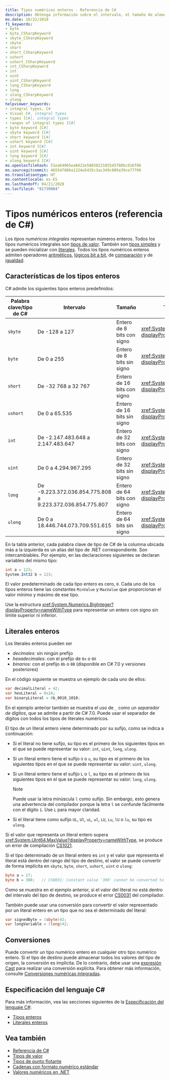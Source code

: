 ```yaml
---
title: Tipos numéricos enteros - Referencia de C#
description: Obtenga información sobre el intervalo, el tamaño de almacenamiento y el uso de cada uno de los tipos numéricos enteros.
ms.date: 10/22/2019
f1_keywords:
- byte
- byte_CSharpKeyword
- sbyte_CSharpKeyword
- sbyte
- short
- short_CSharpKeyword
- ushort
- ushort_CSharpKeyword
- int_CSharpKeyword
- int
- uint
- uint_CSharpKeyword
- long_CSharpKeyword
- long
- ulong_CSharpKeyword
- ulong
helpviewer_keywords:
- integral types, C#
- Visual C#, integral types
- types [C#], integral types
- ranges of integral types [C#]
- byte keyword [C#]
- sbyte keyword [C#]
- short keyword [C#]
- ushort keyword [C#]
- int keyword [C#]
- uint keyword [C#]
- long keyword [C#]
- ulong keyword [C#]
ms.openlocfilehash: 51ea64065ea8422e5885022105545780bc916f06
ms.sourcegitcommit: 465547886a1224a5435c3ac349c805e39ce77706
ms.translationtype: HT
ms.contentlocale: es-ES
ms.lasthandoff: 04/21/2020
ms.locfileid: "81739004"
---
```

# <a name="integral-numeric-types--c-reference"></a>Tipos numéricos enteros (referencia de C#)

Los *tipos numéricos integrales* representan números enteros. Todos los tipos numéricos integrales son [tipos de valor](value-types.md). También son [tipos simples](value-types.md#built-in-value-types) y se pueden inicializar con [literales](#integer-literals). Todos los tipos numéricos enteros admiten operadores [aritméticos](../operators/arithmetic-operators.md), [lógicos bit a bit](../operators/bitwise-and-shift-operators.md), de [comparación](../operators/comparison-operators.md) y de [igualdad](../operators/equality-operators.md).

## <a name="characteristics-of-the-integral-types"></a>Características de los tipos enteros

C# admite los siguientes tipos enteros predefinidos:

|Palabra clave/tipo de C#|Intervalo|Tamaño|Tipo de .NET|
|----------|-----------|----------|-------------|
|`sbyte`|De -128 a 127|Entero de 8 bits con signo|<xref:System.SByte?displayProperty=nameWithType>|
|`byte`|De 0 a 255|Entero de 8 bits sin signo|<xref:System.Byte?displayProperty=nameWithType>|
|`short`|De -32 768 a 32 767|Entero de 16 bits con signo|<xref:System.Int16?displayProperty=nameWithType>|
|`ushort`|De 0 a 65.535|Entero de 16 bits sin signo|<xref:System.UInt16?displayProperty=nameWithType>|
|`int`|De -2.147.483.648 a 2.147.483.647|Entero de 32 bits con signo|<xref:System.Int32?displayProperty=nameWithType>|
|`uint`|De 0 a 4.294.967.295|Entero de 32 bits sin signo|<xref:System.UInt32?displayProperty=nameWithType>|
|`long`|De -9.223.372.036.854.775.808 a 9.223.372.036.854.775.807|Entero de 64 bits con signo|<xref:System.Int64?displayProperty=nameWithType>|
|`ulong`|De 0 a 18.446.744.073.709.551.615|Entero de 64 bits sin signo|<xref:System.UInt64?displayProperty=nameWithType>|

En la tabla anterior, cada palabra clave de tipo de C# de la columna ubicada más a la izquierda es un alias del tipo de .NET correspondiente. Son intercambiables. Por ejemplo, en las declaraciones siguientes se declaran variables del mismo tipo:

```csharp
int a = 123;
System.Int32 b = 123;
```

El valor predeterminado de cada tipo entero es cero, `0`. Cada uno de los tipos enteros tiene las constantes `MinValue` y `MaxValue` que proporcionan el valor mínimo y máximo de ese tipo.

Use la estructura <xref:System.Numerics.BigInteger?displayProperty=nameWithType> para representar un entero con signo sin límite superior ni inferior.

## <a name="integer-literals"></a>Literales enteros

Los literales enteros pueden ser

- *decimales*: sin ningún prefijo
- *hexadecimales*: con el prefijo de `0x` o `0X`
- *binarios*: con el prefijo `0b` o `0B` (disponible en C# 7.0 y versiones posteriores)

En el código siguiente se muestra un ejemplo de cada uno de ellos:

```csharp
var decimalLiteral = 42;
var hexLiteral = 0x2A;
var binaryLiteral = 0b_0010_1010;
```

En el ejemplo anterior también se muestra el uso de `_` como un *separador de dígitos*, que se admite a partir de C# 7.0. Puede usar el separador de dígitos con todos los tipos de literales numéricos.

El tipo de un literal entero viene determinado por su sufijo, como se indica a continuación:

- Si el literal no tiene sufijo, su tipo es el primero de los siguientes tipos en el que se puede representar su valor: `int`, `uint`, `long`, `ulong`.
- Si un literal entero tiene el sufijo `U` o `u`, su tipo es el primero de los siguientes tipos en el que se puede representar su valor: `uint`, `ulong`.
- Si un literal entero tiene el sufijo `L` o `l`, su tipo es el primero de los siguientes tipos en el que se puede representar su valor: `long`, `ulong`.

  > [!NOTE]
  > Puede usar la letra minúscula `l` como sufijo. Sin embargo, esto genera una advertencia del compilador porque la letra `l` se confunde fácilmente con el dígito `1`. Use `L` para mayor claridad.

- Si el literal tiene como sufijo `UL`, `Ul`, `uL`, `ul`, `LU`, `Lu`, `lU` o `lu`, su tipo es `ulong`.

Si el valor que representa un literal entero supera <xref:System.UInt64.MaxValue?displayProperty=nameWithType>, se produce un error de compilación [CS1021](../../misc/cs1021.md).

Si el tipo determinado de un literal entero es `int` y el valor que representa el literal está dentro del rango del tipo de destino, el valor se puede convertir de forma implícita en `sbyte`, `byte`, `short`, `ushort`, `uint` o `ulong`:

```csharp
byte a = 17;
byte b = 300;   // CS0031: Constant value '300' cannot be converted to a 'byte'
```

Como se muestra en el ejemplo anterior, si el valor del literal no está dentro del intervalo del tipo de destino, se produce el error [CS0031](../../misc/cs0031.md) del compilador.

También puede usar una conversión para convertir el valor representado por un literal entero en un tipo que no sea el determinado del literal:

```csharp
var signedByte = (sbyte)42;
var longVariable = (long)42;
```

## <a name="conversions"></a>Conversiones

Puede convertir un tipo numérico entero en cualquier otro tipo numérico entero. Si el tipo de destino puede almacenar todos los valores del tipo de origen, la conversión es implícita. De lo contrario, debe usar una [expresión Cast](../operators/type-testing-and-cast.md#cast-expression) para realizar una conversión explícita. Para obtener más información, consulte [Conversiones numéricas integradas](numeric-conversions.md).

## <a name="c-language-specification"></a>Especificación del lenguaje C#

Para más información, vea las secciones siguientes de la [Especificación del lenguaje C#](~/_csharplang/spec/introduction.md):

- [Tipos enteros](~/_csharplang/spec/types.md#integral-types)
- [Literales enteros](~/_csharplang/spec/lexical-structure.md#integer-literals)

## <a name="see-also"></a>Vea también

- [Referencia de C#](../index.md)
- [Tipos de valor](value-types.md)
- [Tipos de punto flotante](floating-point-numeric-types.md)
- [Cadenas con formato numérico estándar](../../../standard/base-types/standard-numeric-format-strings.md)
- [Valores numéricos en .NET](../../../standard/numerics.md)

